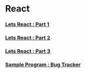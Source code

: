 # React

### [Lets React : Part 1](part1.md)
### [Lets React : Part 2](part2.md)
### [Lets React : Part 3](part3.md)
### [Sample Program : Bug Tracker](bugTracker.html)


